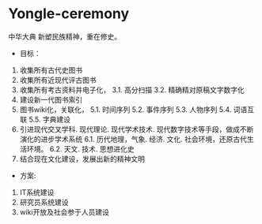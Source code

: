 # Yongle-ceremony

中华大典
新塑民族精神，重在修史。

- 目标：
1. 收集所有古代史图书
2. 收集所有近现代评古图书
3. 收集所有考古资料并电子化，
    3.1. 高分扫描
    3.2. 精确精对原稿文字数字化
4. 建设新一代图书索引
5. 图书wiki化，关联化，
    5.1. 时间序列
    5.2. 事件序列
    5.3. 人物序列
    5.4. 词语互联
    5.5. 字典建设
6. 引进现代交叉学科. 现代理论. 现代学术技术. 现代数字技术等手段，做成不断演化的进步学术系统
    6.1. 历代地理，气象. 经济. 文化. 社会环境，还原古代生活环境。
    6.2. 天文. 技术. 思想进化史
7. 结合现在文化建设，发展出新的精神文明

- 方案:
1. IT系统建设
2. 研究员系统建设
3. wiki开放及社会参于人员建设
